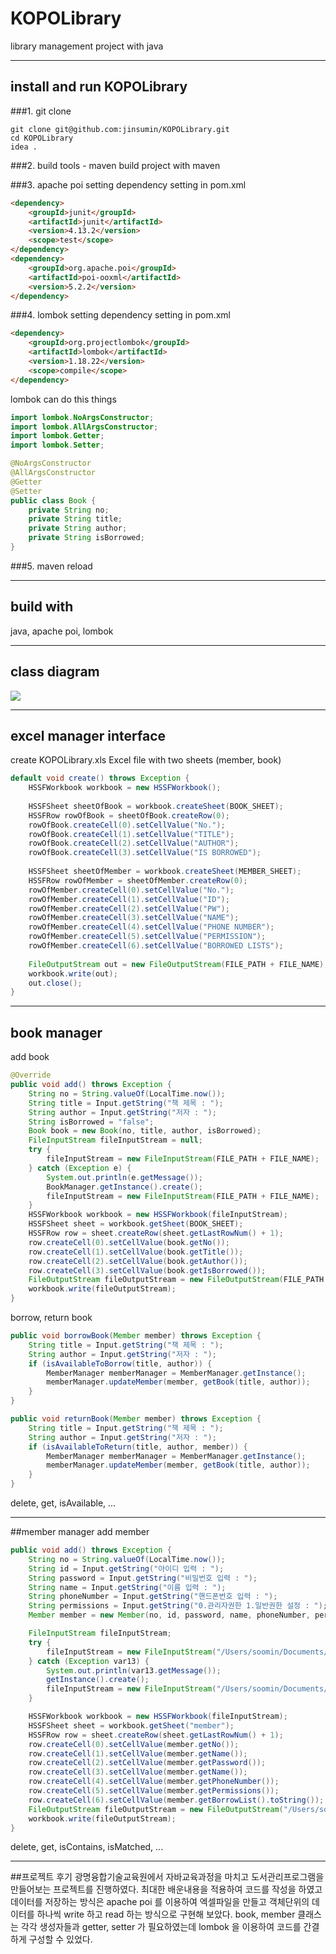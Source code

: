 # KOPOLibrary
library management project with java

---

## install and run KOPOLibrary

###1. git clone
```shell
git clone git@github.com:jinsumin/KOPOLibrary.git
cd KOPOLibrary
idea .
```
###2. build tools - maven
build project with maven

###3. apache poi setting
dependency setting in pom.xml

```html
<dependency>
    <groupId>junit</groupId>
    <artifactId>junit</artifactId>
    <version>4.13.2</version>
    <scope>test</scope>
</dependency>
<dependency>
    <groupId>org.apache.poi</groupId>
    <artifactId>poi-ooxml</artifactId>
    <version>5.2.2</version>
</dependency>
```

###4. lombok setting
dependency setting in pom.xml

```html
<dependency>
    <groupId>org.projectlombok</groupId>
    <artifactId>lombok</artifactId>
    <version>1.18.22</version>
    <scope>compile</scope>
</dependency>
```
lombok can do this things
```java
import lombok.NoArgsConstructor;
import lombok.AllArgsConstructor;
import lombok.Getter;
import lombok.Setter;

@NoArgsConstructor
@AllArgsConstructor
@Getter
@Setter
public class Book {
    private String no;
    private String title;
    private String author;
    private String isBorrowed;
}

```


###5. maven reload

---

## build with
java, apache poi, lombok

---

## class diagram
![](src/main/java/assets/kopoLibraryDiagram.png)

---

## excel manager interface
create KOPOLibrary.xls Excel file with two sheets (member, book)
```java
default void create() throws Exception {
    HSSFWorkbook workbook = new HSSFWorkbook();
    
    HSSFSheet sheetOfBook = workbook.createSheet(BOOK_SHEET);
    HSSFRow rowOfBook = sheetOfBook.createRow(0);
    rowOfBook.createCell(0).setCellValue("No.");
    rowOfBook.createCell(1).setCellValue("TITLE");
    rowOfBook.createCell(2).setCellValue("AUTHOR");
    rowOfBook.createCell(3).setCellValue("IS BORROWED");
    
    HSSFSheet sheetOfMember = workbook.createSheet(MEMBER_SHEET);
    HSSFRow rowOfMember = sheetOfMember.createRow(0);
    rowOfMember.createCell(0).setCellValue("No.");
    rowOfMember.createCell(1).setCellValue("ID");
    rowOfMember.createCell(2).setCellValue("PW");
    rowOfMember.createCell(3).setCellValue("NAME");
    rowOfMember.createCell(4).setCellValue("PHONE NUMBER");
    rowOfMember.createCell(5).setCellValue("PERMISSION");
    rowOfMember.createCell(6).setCellValue("BORROWED LISTS");
    
    FileOutputStream out = new FileOutputStream(FILE_PATH + FILE_NAME);
    workbook.write(out);
    out.close();
}
```

---

## book manager 
add book
```java
@Override
public void add() throws Exception {
    String no = String.valueOf(LocalTime.now());
    String title = Input.getString("책 제목 : ");
    String author = Input.getString("저자 : ");
    String isBorrowed = "false";
    Book book = new Book(no, title, author, isBorrowed);
    FileInputStream fileInputStream = null;
    try {
        fileInputStream = new FileInputStream(FILE_PATH + FILE_NAME);
    } catch (Exception e) {
        System.out.println(e.getMessage());
        BookManager.getInstance().create();
        fileInputStream = new FileInputStream(FILE_PATH + FILE_NAME);
    }
    HSSFWorkbook workbook = new HSSFWorkbook(fileInputStream);
    HSSFSheet sheet = workbook.getSheet(BOOK_SHEET);
    HSSFRow row = sheet.createRow(sheet.getLastRowNum() + 1);
    row.createCell(0).setCellValue(book.getNo());
    row.createCell(1).setCellValue(book.getTitle());
    row.createCell(2).setCellValue(book.getAuthor());
    row.createCell(3).setCellValue(book.getIsBorrowed());
    FileOutputStream fileOutputStream = new FileOutputStream(FILE_PATH + FILE_NAME);
    workbook.write(fileOutputStream);
}
```

borrow, return book
```java
public void borrowBook(Member member) throws Exception {
    String title = Input.getString("책 제목 : ");
    String author = Input.getString("저자 : ");
    if (isAvailableToBorrow(title, author)) {
        MemberManager memberManager = MemberManager.getInstance();
        memberManager.updateMember(member, getBook(title, author));
    }
}

public void returnBook(Member member) throws Exception {
    String title = Input.getString("책 제목 : ");
    String author = Input.getString("저자 : ");
    if (isAvailableToReturn(title, author, member)) {
        MemberManager memberManager = MemberManager.getInstance();
        memberManager.updateMember(member, getBook(title, author));
    }
}
```

delete, get, isAvailable, ...

---

##member manager
add member
```java
public void add() throws Exception {
    String no = String.valueOf(LocalTime.now());
    String id = Input.getString("아이디 입력 : ");
    String password = Input.getString("비밀번호 입력 : ");
    String name = Input.getString("이름 입력 : ");
    String phoneNumber = Input.getString("핸드폰번호 입력 : ");
    String permissions = Input.getString("0.관리자권한 1.일반권한 설정 : ");
    Member member = new Member(no, id, password, name, phoneNumber, permissions, new ArrayList());

    FileInputStream fileInputStream;
    try {
        fileInputStream = new FileInputStream("/Users/soomin/Documents/Projects/KOPOLibrary/src/main/java/records/KOPOLibrary.xls");
    } catch (Exception var13) {
        System.out.println(var13.getMessage());
        getInstance().create();
        fileInputStream = new FileInputStream("/Users/soomin/Documents/Projects/KOPOLibrary/src/main/java/records/KOPOLibrary.xls");
    }

    HSSFWorkbook workbook = new HSSFWorkbook(fileInputStream);
    HSSFSheet sheet = workbook.getSheet("member");
    HSSFRow row = sheet.createRow(sheet.getLastRowNum() + 1);
    row.createCell(0).setCellValue(member.getNo());
    row.createCell(1).setCellValue(member.getName());
    row.createCell(2).setCellValue(member.getPassword());
    row.createCell(3).setCellValue(member.getName());
    row.createCell(4).setCellValue(member.getPhoneNumber());
    row.createCell(5).setCellValue(member.getPermissions());
    row.createCell(6).setCellValue(member.getBorrowList().toString());
    FileOutputStream fileOutputStream = new FileOutputStream("/Users/soomin/Documents/Projects/KOPOLibrary/src/main/java/records/KOPOLibrary.xls");
    workbook.write(fileOutputStream);
}
```
delete, get, isContains, isMatched, ...

---

##프로젝트 후기
 광명융합기술교육원에서 자바교육과정을 마치고 도서관리프로그램을 만들어보는 프로젝트를
진행하였다. 
 최대한 배운내용을 적용하여 코드를 작성을 하였고 데이터를 저장하는 방식은
apache poi 를 이용하여 엑셀파일을 만들고 객체단위의 데이터를 하나씩 write 하고 read 하는
방식으로 구현해 보았다.
 book, member 클래스는 각각 생성자들과 getter, setter 가 필요하였는데 lombok 을 이용하여
코드를 간결하게 구성할 수 있었다.
